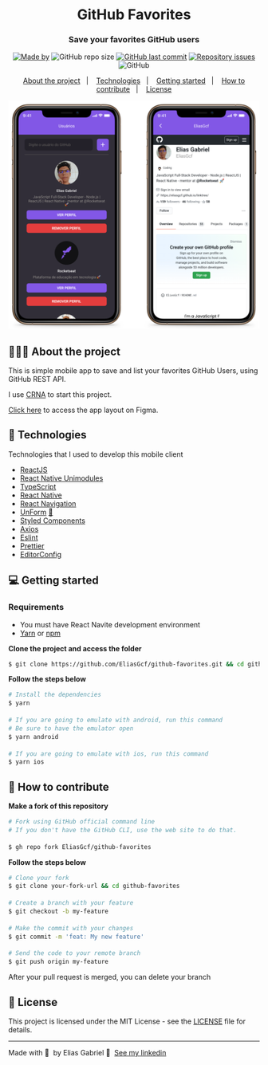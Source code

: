 <h1 align="center">
  GitHub Favorites
</h1>

<h3 align="center">
  Save your favorites GitHub users
</h3>

<p align="center">
  <a href="https://www.linkedin.com/in/eliasgcf/" target="_blank" rel="noopener noreferrer"><img alt="Made by" src="https://img.shields.io/badge/made%20by-Elias%20Gabriel-%238257e6"></a>
  <img alt="GitHub repo size" src="https://img.shields.io/github/repo-size/eliasgcf/github-favorites?color=%238257e6">
  <a href="https://github.com/EliasGcf/github-favorites/commits/master"><img alt="GitHub last commit" src="https://img.shields.io/github/last-commit/EliasGcf/github-favorites?color=%238257e6"></a>
  <a href="https://github.com/EliasGcf/github-favorites/issues"><img alt="Repository issues" src="https://img.shields.io/github/issues/EliasGcf/github-favorites?color=%238257e6"></a>
  <img alt="GitHub" src="https://img.shields.io/github/license/EliasGcf/github-favorites?color=%238257e6">
</p>

<p align="center">
  <a href="#-about-the-project">About the project</a>&nbsp;&nbsp;&nbsp;|&nbsp;&nbsp;&nbsp;
  <a href="#-technologies">Technologies</a>&nbsp;&nbsp;&nbsp;|&nbsp;&nbsp;&nbsp;
  <a href="#-getting-started">Getting started</a>&nbsp;&nbsp;&nbsp;|&nbsp;&nbsp;&nbsp;
  <a href="#-how-to-contribute">How to contribute</a>&nbsp;&nbsp;&nbsp;|&nbsp;&nbsp;&nbsp;
  <a href="#-license">License</a>
</p>

<img src=".github/mockup.png" alt="">

## 🧑🏻‍💻 About the project

This is simple mobile app to save and list your favorites GitHub Users, using GitHub REST API.

I use [CRNA](https://github.com/expo/create-react-native-app) to start this project.

[Click here](https://www.figma.com/file/qCBy1sj7sL03Ihh3Wym0NV/GitHub-Favorites-App?node-id=0%3A1) to access the app layout on Figma.

## 🚀 Technologies

Technologies that I used to develop this mobile client

- [ReactJS](https://reactjs.org/)
- [React Native Unimodules](https://github.com/unimodules/react-native-unimodules)
- [TypeScript](https://www.typescriptlang.org/)
- [React Native](https://reactnative.dev/)
- [React Navigation](https://reactnavigation.org/)
- [UnForm](https://unform.dev/) [💜](https://rocketseat.com.br/)
- [Styled Components](https://styled-components.com/)
- [Axios](https://github.com/axios/axios)
- [Eslint](https://eslint.org/)
- [Prettier](https://prettier.io/)
- [EditorConfig](https://editorconfig.org/)

## 💻 Getting started

### Requirements

- You must have React Navite development environment
- [Yarn](https://classic.yarnpkg.com/lang/en/) or [npm](https://docs.npmjs.com/cli/npm)

**Clone the project and access the folder**

```bash
$ git clone https://github.com/EliasGcf/github-favorites.git && cd github-favorites
```

**Follow the steps below**

```bash
# Install the dependencies
$ yarn

# If you are going to emulate with android, run this command
# Be sure to have the emulator open
$ yarn android

# If you are going to emulate with ios, run this command
$ yarn ios
```

## 🤔 How to contribute

**Make a fork of this repository**

```bash
# Fork using GitHub official command line
# If you don't have the GitHub CLI, use the web site to do that.

$ gh repo fork EliasGcf/github-favorites
```

**Follow the steps below**

```bash
# Clone your fork
$ git clone your-fork-url && cd github-favorites

# Create a branch with your feature
$ git checkout -b my-feature

# Make the commit with your changes
$ git commit -m 'feat: My new feature'

# Send the code to your remote branch
$ git push origin my-feature
```

After your pull request is merged, you can delete your branch

## 📝 License

This project is licensed under the MIT License - see the [LICENSE](LICENSE) file for details.

---

Made with 💜 &nbsp;by Elias Gabriel 👋 &nbsp;[See my linkedin](https://www.linkedin.com/in/eliasgcf/)
